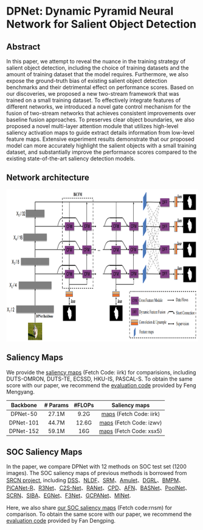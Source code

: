 # DPNet: Dynamic Pyramid Neural Network for Salient Object Detection


## Abstract
In this paper, we attempt to reveal the nuance in the training strategy of salient object detection, including the choice of training datasets and the amount of training dataset that the model requires. Furthermore, we also expose the ground-truth bias of existing salient object detection benchmarks and their detrimental effect on performance scores. Based on our discoveries, we proposed a new two-stream framework that was trained on a small training dataset.  To effectively integrate features of different networks, we introduced a novel gate control mechanism for the fusion of two-stream networks that achieves consistent improvements over baseline fusion approaches. To preserves clear object boundaries, we also proposed a novel multi-layer attention module that utilizes high-level saliency activation maps to guide extract details information from low-level feature maps. Extensive experiment results demonstrate that our proposed model can more accurately highlight the salient objects with a small training dataset, and substantially improve the performance scores compared to the existing state-of-the-art saliency detection models.

## Network architecture



 <img src="./img/pipeline.jpg" width = "800" height = "400" alt="Framework" align=center />


	


## Saliency Maps

We provide the [saliency maps](https://pan.baidu.com/s/1M73-wrHnoFOaLhADjDjs4A) (Fetch Code: iirk) for comparisions,  including DUTS-OMRON, DUTS-TE, ECSSD, HKU-IS, PASCAL-S. 
To obtain the same score with our paper, we recommend the [evaluation code](https://github.com/ArcherFMY/sal_eval_toolbox) provided by Feng Mengyang.


| Backbone | # Params | #FLOPs | Saliency maps |
| :---: | :---: |  :---: |  :---: | 
| DPNet-50| 27.1M | 9.2G | [maps](https://pan.baidu.com/s/1M73-wrHnoFOaLhADjDjs4A) (Fetch Code: iirk) |
| DPNet-101| 44.7M | 12.6G |[maps](https://pan.baidu.com/s/1FzdrxWG9hE0svuVJabgH1g) (Fetch Code: izwv) |
| DPNet-152| 59.1M | 16G | [maps](https://pan.baidu.com/s/17QJTNN53-xaxfI6ldZZFHA) (Fetch Code: xsx5)  |


## SOC Saliency Maps
In the paper, we compare DPNet with 12 methods on SOC test set (1200 images). The SOC saliency maps of previous methods is borrowed from [SRCN project](https://github.com/wuzhe71/SCRN), including [DSS](https://openaccess.thecvf.com/content_cvpr_2017/papers/Hou_Deeply_Supervised_Salient_CVPR_2017_paper.pdf)、[NLDF](https://openaccess.thecvf.com/content_cvpr_2017/papers/Luo_Non-Local_Deep_Features_CVPR_2017_paper.pdf)、[SRM](https://openaccess.thecvf.com/content_ICCV_2017/papers/Wang_A_Stagewise_Refinement_ICCV_2017_paper.pdf)、[Amulet](https://openaccess.thecvf.com/content_ICCV_2017/papers/Zhang_Amulet_Aggregating_Multi-Level_ICCV_2017_paper.pdf)、[DGRL](https://openaccess.thecvf.com/content_cvpr_2018/papers/Wang_Detect_Globally_Refine_CVPR_2018_paper.pdf)、[BMPM](https://openaccess.thecvf.com/content_cvpr_2018/papers_backup/Zhang_A_Bi-Directional_Message_CVPR_2018_paper.pdf)、[PiCANet-R](https://openaccess.thecvf.com/content_cvpr_2018/papers/Liu_PiCANet_Learning_Pixel-Wise_CVPR_2018_paper.pdf)、[R3Net](https://www.ijcai.org/Proceedings/2018/0095.pdf)、[C2S-Net](https://openaccess.thecvf.com/content_ECCV_2018/papers/Xin_Li_Contour_Knowledge_Transfer_ECCV_2018_paper.pdf)、[RANet](https://openaccess.thecvf.com/content_ECCV_2018/papers/Shuhan_Chen_Reverse_Attention_for_ECCV_2018_paper.pdf)、[CPD](https://openaccess.thecvf.com/content_CVPR_2019/papers/Wu_Cascaded_Partial_Decoder_for_Fast_and_Accurate_Salient_Object_Detection_CVPR_2019_paper.pdf)、[AFN](https://openaccess.thecvf.com/content_CVPR_2019/papers/Feng_Attentive_Feedback_Network_for_Boundary-Aware_Salient_Object_Detection_CVPR_2019_paper.pdf)、[BASNet](https://openaccess.thecvf.com/content_CVPR_2019/papers/Qin_BASNet_Boundary-Aware_Salient_Object_Detection_CVPR_2019_paper.pdf)、[PoolNet](https://openaccess.thecvf.com/content_CVPR_2019/papers/Liu_A_Simple_Pooling-Based_Design_for_Real-Time_Salient_Object_Detection_CVPR_2019_paper.pdf)、[SCRN](https://openaccess.thecvf.com/content_ICCV_2019/papers/Wu_Stacked_Cross_Refinement_Network_for_Edge-Aware_Salient_Object_Detection_ICCV_2019_paper.pdf)、[SIBA](https://openaccess.thecvf.com/content_ICCV_2019/papers/Su_Selectivity_or_Invariance_Boundary-Aware_Salient_Object_Detection_ICCV_2019_paper.pdf)、[EGNet](https://openaccess.thecvf.com/content_ICCV_2019/papers/Zhao_EGNet_Edge_Guidance_Network_for_Salient_Object_Detection_ICCV_2019_paper.pdf)、[F3Net](https://aaai.org/ojs/index.php/AAAI/article/view/6916)、[GCPANet](https://aaai.org/ojs/index.php/AAAI/article/view/6633)、[MINet](https://openaccess.thecvf.com/content_CVPR_2020/papers/Pang_Multi-Scale_Interactive_Network_for_Salient_Object_Detection_CVPR_2020_paper.pdf).

Here, we also share [our SOC saliency maps](https://pan.baidu.com/s/1ogydA8WRLIIDlem_irNeDQ) (Fetch code:rnsm) for comparison. To obtain the same score with our paper, we recommend the [evaluation code](https://github.com/mczhuge/SOCToolbox) provided by Fan Dengping.
